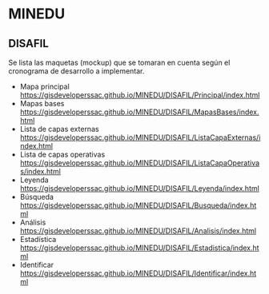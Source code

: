 # MINEDU

## DISAFIL
  Se lista las maquetas (mockup) que se tomaran en cuenta según el cronograma de desarrollo a implementar.
  
- Mapa principal\
https://gisdeveloperssac.github.io/MINEDU/DISAFIL/Principal/index.html
- Mapas bases\
https://gisdeveloperssac.github.io/MINEDU/DISAFIL/MapasBases/index.html
- Lista de capas externas\
https://gisdeveloperssac.github.io/MINEDU/DISAFIL/ListaCapaExternas/index.html
- Lista de capas operativas\
https://gisdeveloperssac.github.io/MINEDU/DISAFIL/ListaCapaOperativas/index.html
- Leyenda\
https://gisdeveloperssac.github.io/MINEDU/DISAFIL/Leyenda/index.html
- Búsqueda\
https://gisdeveloperssac.github.io/MINEDU/DISAFIL/Busqueda/index.html
- Análisis\
https://gisdeveloperssac.github.io/MINEDU/DISAFIL/Analisis/index.html
- Estadística\
https://gisdeveloperssac.github.io/MINEDU/DISAFIL/Estadistica/index.html
- Identificar\
https://gisdeveloperssac.github.io/MINEDU/DISAFIL/Identificar/index.html
